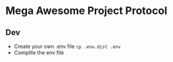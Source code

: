 # Mega Awesome Project Protocol
## Dev 

- Create your own .env file `cp .env.dist .env`
- Complite the env file
